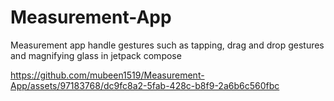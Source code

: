# Measurement-App
Measurement app handle gestures such as tapping, drag and drop gestures and magnifying glass in jetpack compose




https://github.com/mubeen1519/Measurement-App/assets/97183768/dc9fc8a2-5fab-428c-b8f9-2a6b6c560fbc

